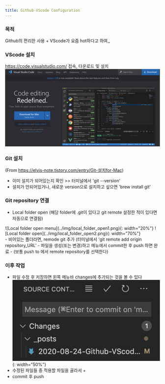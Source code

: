```yaml
---
title: Github-VScode Configuration
---
```


### 목적 
Github의 편리한 사용 + VScode가 요즘 hot하다고 하여,, 

### VScode 설치
<https://code.visualstudio.com/> 접속, 다운로드 및 설치
![VScode Install](../img/VScode_install.png)

### Git 설치
(From <https://elvis-note.tistory.com/entry/Git-설치for-Mac>)
- 이미 설치가 되어있는지 확인 >> 터미널에서 'git --version'
- 설치가 안되어있거나, 새로운 version으로 설치하고 싶으면 'brew install git'

### Git repository 연결
- Local folder open (해당 folder에 .git이 있다고 git remote 설정한 적이 있다면 자동으로 연결됨)
<div>
![Local folder open menu](../img/local_folder_open1.png){: width="20%"}
![Local folder open](../img/local_folder_open2.png){: width="70%"}
</div>
- 비어있는 폴더라면, remode git 추가 (터미널에서 'git remote add origin repository_URL'
- 파일을 생성(또는 변경)하고 메뉴에서 commit한 후 push 하면 완료
- (보통 push to 에서 remote repository를 선택한다)

### 이후 작업
- 파일 수정 후 저장하면 왼쪽 메뉴바 changes에 추가되는 것을 볼 수 있다
![Changes](../img/changes.png){: width="50%"}
- 수정된 파일들 중 적용할 파일을 골라서 + 
- commit 후 push


